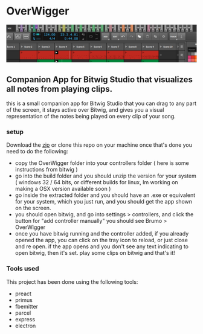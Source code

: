 # OverWigger
![Screenshot](screenshot.png)
## Companion App for Bitwig Studio that visualizes all notes from playing clips. 

this is a small companion app for Bitwig Studio that you can drag to any part of the screen, it stays active over Bitwig, and gives you a visual representation of the notes being played on every clip of your song.

### setup

Download the [zip](https://github.com/brunomolteni/overwigger/archive/master.zip) or clone this repo on your machine
once that's done you need to do the following:

- copy the OverWigger folder into your controllers folder ( here is some instructions from bitwig )
- go into the build folder and you should unzip the version for your system ( windows 32 / 64 bits, or different builds for linux, Im working on making a OSX version available soon )
- go inside the extracted folder and you should have an .exe or equivalent for your system, which you just run, and you should get the app shown on the screen.
- you should open bitwig, and go into settings > controllers, and click the button for "add controller manually" you should see Brumo > OverWigger
- once you have bitwig running and the controller added, if you already opened the app, you can click on the tray icon to reload, or just close and re open. if the app opens and you don't see any text indicating to open bitwig, then it's set. play some clips on bitwig and that's it!

### Tools used

This project has been done using the following tools:

- preact
- primus
- fbemitter
- parcel
- express
- electron
